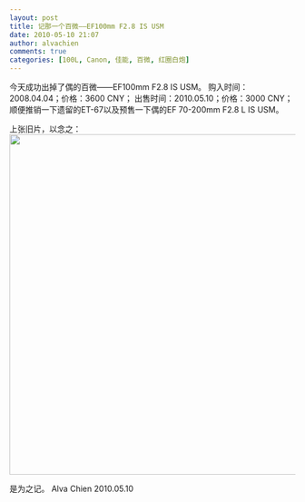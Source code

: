 ```yaml
---
layout: post
title: 记那一个百微——EF100mm F2.8 IS USM
date: 2010-05-10 21:07
author: alvachien
comments: true
categories: [100L, Canon, 佳能, 百微, 红圈白炮]
---
```

今天成功出掉了偶的百微——EF100mm F2.8 IS USM。
购入时间：2008.04.04；价格：3600 CNY；
出售时间：2010.05.10；价格：3000 CNY；
顺便推销一下遗留的ET-67以及预售一下偶的EF 70-200mm F2.8 L IS USM。
 
上张旧片，以念之：
<img src="http://farm4.static.flickr.com/3126/2545029581_d7fe9b891a_b.jpg" alt="" width="600" />
 
是为之记。
Alva Chien
2010.05.10
